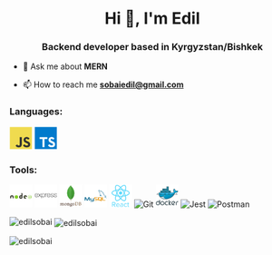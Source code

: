 <h1 align="center">Hi 👋, I'm Edil</h1>
<h3 align="center">Backend developer based in Kyrgyzstan/Bishkek</h3>



- 💬 Ask me about **MERN**

- 📫 How to reach me **sobaiedil@gmail.com**



<h3 align="left">Languages:</h3>
<p align="left"> 
  <img src="https://raw.githubusercontent.com/devicons/devicon/master/icons/javascript/javascript-original.svg" alt="JavaScript" height="40" width="40"/> 
  <img src="https://raw.githubusercontent.com/devicons/devicon/master/icons/typescript/typescript-original.svg" alt="TypeScript" height="40" width="40"/> 
</p>

<h3 align="left">Tools:</h3>
<p align="left"> 
  <img src="https://raw.githubusercontent.com/devicons/devicon/master/icons/nodejs/nodejs-original-wordmark.svg" alt="Node.js" height="40" width="40"/> 
  <img src="https://raw.githubusercontent.com/devicons/devicon/master/icons/express/express-original-wordmark.svg" alt="Express.js" height="40" width="40"/> 
  <img src="https://raw.githubusercontent.com/devicons/devicon/master/icons/mongodb/mongodb-original-wordmark.svg" alt="MongoDB" height="40" width="40"/> 
  <img src="https://raw.githubusercontent.com/devicons/devicon/master/icons/mysql/mysql-original-wordmark.svg" alt="MySQL" height="40" width="40"/> 
  <img src="https://raw.githubusercontent.com/devicons/devicon/master/icons/react/react-original-wordmark.svg" alt="React" height="40" width="40"/> 
  <img src="https://www.vectorlogo.zone/logos/git-scm/git-scm-icon.svg" alt="Git" height="40" width="40"/> 
  <img src="https://raw.githubusercontent.com/devicons/devicon/master/icons/docker/docker-original-wordmark.svg" alt="Docker" height="40" width="40"/> 
  <img src="https://www.vectorlogo.zone/logos/jestjsio/jestjsio-icon.svg" alt="Jest" height="40" width="40"/> 
  <img src="https://www.vectorlogo.zone/logos/getpostman/getpostman-icon.svg" alt="Postman" height="40" width="40"/> 
</p>

<p><img align="left" src="https://github-readme-stats.vercel.app/api/top-langs?username=edilsobai&show_icons=true&locale=en&layout=compact" alt="edilsobai" /></p>

<p>&nbsp;<img align="center" src="https://github-readme-stats.vercel.app/api?username=edilsobai&show_icons=true&locale=en" alt="edilsobai" /></p>

<p><img align="center" src="https://github-readme-streak-stats.herokuapp.com/?user=edilsobai&" alt="edilsobai" /></p>
